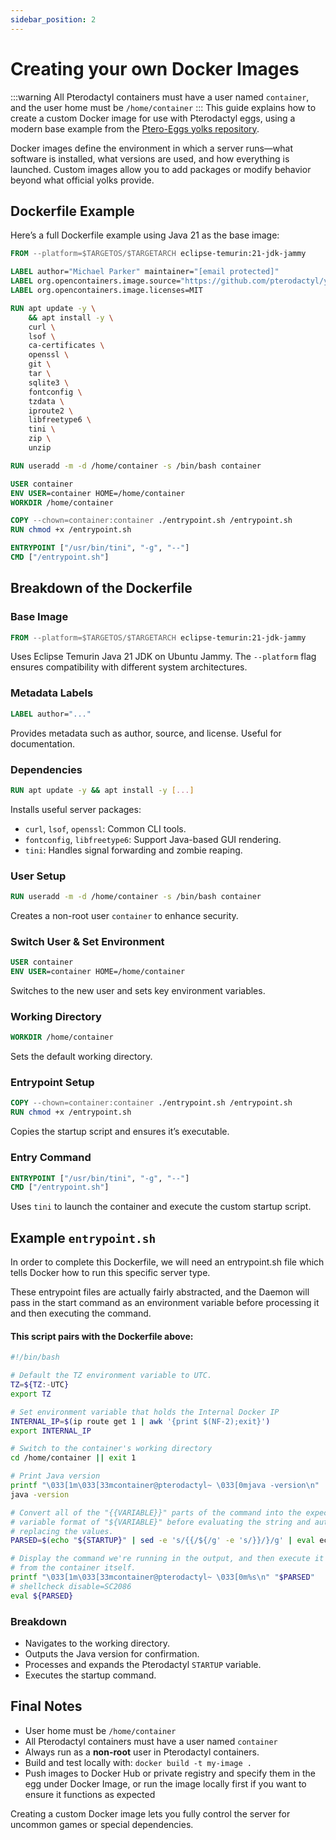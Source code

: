 ```yaml
---
sidebar_position: 2
---
```


# Creating your own Docker Images

:::warning
All Pterodactyl containers must have a user named `container`, and the user home must be `/home/container`
:::
This guide explains how to create a custom Docker image for use with Pterodactyl eggs, using a modern base example from the [Ptero-Eggs yolks repository](https://github.com/Ptero-Eggs/yolks/tree/main).

Docker images define the environment in which a server runs—what software is installed, what versions are used, and how everything is launched. Custom images allow you to add packages or modify behavior beyond what official yolks provide.

## Dockerfile Example

Here’s a full Dockerfile example using Java 21 as the base image:

```dockerfile
FROM --platform=$TARGETOS/$TARGETARCH eclipse-temurin:21-jdk-jammy

LABEL author="Michael Parker" maintainer="[email protected]"
LABEL org.opencontainers.image.source="https://github.com/pterodactyl/yolks"
LABEL org.opencontainers.image.licenses=MIT

RUN apt update -y \
    && apt install -y \
    curl \
    lsof \
    ca-certificates \
    openssl \
    git \
    tar \
    sqlite3 \
    fontconfig \
    tzdata \
    iproute2 \
    libfreetype6 \
    tini \
    zip \
    unzip

RUN useradd -m -d /home/container -s /bin/bash container

USER container
ENV USER=container HOME=/home/container
WORKDIR /home/container

COPY --chown=container:container ./entrypoint.sh /entrypoint.sh
RUN chmod +x /entrypoint.sh

ENTRYPOINT ["/usr/bin/tini", "-g", "--"]
CMD ["/entrypoint.sh"]
```

## Breakdown of the Dockerfile

### Base Image
```dockerfile
FROM --platform=$TARGETOS/$TARGETARCH eclipse-temurin:21-jdk-jammy
```
Uses Eclipse Temurin Java 21 JDK on Ubuntu Jammy. The `--platform` flag ensures compatibility with different system architectures.

### Metadata Labels
```dockerfile
LABEL author="..."
```
Provides metadata such as author, source, and license. Useful for documentation.

### Dependencies
```dockerfile
RUN apt update -y && apt install -y [...]
```
Installs useful server packages:

- `curl`, `lsof`, `openssl`: Common CLI tools.
- `fontconfig`, `libfreetype6`: Support Java-based GUI rendering.
- `tini`: Handles signal forwarding and zombie reaping.

### User Setup


```dockerfile
RUN useradd -m -d /home/container -s /bin/bash container
```
Creates a non-root user `container` to enhance security.

### Switch User & Set Environment
```dockerfile
USER container
ENV USER=container HOME=/home/container
```
Switches to the new user and sets key environment variables.

### Working Directory
```dockerfile
WORKDIR /home/container
```
Sets the default working directory.

### Entrypoint Setup
```dockerfile
COPY --chown=container:container ./entrypoint.sh /entrypoint.sh
RUN chmod +x /entrypoint.sh
```
Copies the startup script and ensures it’s executable.

### Entry Command
```dockerfile
ENTRYPOINT ["/usr/bin/tini", "-g", "--"]
CMD ["/entrypoint.sh"]
```
Uses `tini` to launch the container and execute the custom startup script.

## Example `entrypoint.sh`

In order to complete this Dockerfile, we will need an entrypoint.sh file which tells Docker how to run this specific server type.

These entrypoint files are actually fairly abstracted, and the Daemon will pass in the start command as an environment variable before processing it and then executing the command.

#### This script pairs with the Dockerfile above:

```bash
#!/bin/bash

# Default the TZ environment variable to UTC.
TZ=${TZ:-UTC}
export TZ

# Set environment variable that holds the Internal Docker IP
INTERNAL_IP=$(ip route get 1 | awk '{print $(NF-2);exit}')
export INTERNAL_IP

# Switch to the container's working directory
cd /home/container || exit 1

# Print Java version
printf "\033[1m\033[33mcontainer@pterodactyl~ \033[0mjava -version\n"
java -version

# Convert all of the "{{VARIABLE}}" parts of the command into the expected shell
# variable format of "${VARIABLE}" before evaluating the string and automatically
# replacing the values.
PARSED=$(echo "${STARTUP}" | sed -e 's/{{/${/g' -e 's/}}/}/g' | eval echo "$(cat -)")

# Display the command we're running in the output, and then execute it with the env
# from the container itself.
printf "\033[1m\033[33mcontainer@pterodactyl~ \033[0m%s\n" "$PARSED"
# shellcheck disable=SC2086
eval ${PARSED}
```

### Breakdown

- Navigates to the working directory.
- Outputs the Java version for confirmation.
- Processes and expands the Pterodactyl `STARTUP` variable.
- Executes the startup command.


## Final Notes

- User home must be `/home/container`
- All Pterodactyl containers must have a user named `container`
- Always run as a **non-root** user in Pterodactyl containers.
- Build and test locally with: `docker build -t my-image .`
- Push images to Docker Hub or private registry and specify them in the egg under Docker Image, or run the image locally first if you want to ensure it functions as expected

Creating a custom Docker image lets you fully control the server for uncommon games or special dependencies.
